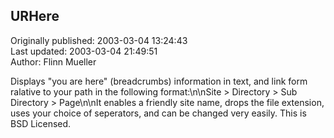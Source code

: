 ## URHere  
Originally published: 2003-03-04 13:24:43  
Last updated: 2003-03-04 21:49:51  
Author: Flinn Mueller  
  
Displays "you are here" (breadcrumbs) information in text, and link form ralative to your path in the following format:\n\nSite > Directory > Sub Directory > Page\n\nIt enables a friendly site name, drops the file extension, uses your choice of seperators, and can be changed very easily. This is BSD Licensed.